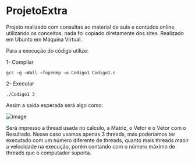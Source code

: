 # ProjetoExtra

Projeto realizado com consultas ao material de aula e contúdos online, utilizando os conceitos, nada foi copiado diretamente dos sites.
Realizado em Ubunto em Máquina Virtual.

Para a execução do código utilize:

1- Compilar
```
gcc −g −Wall −fopenmp −o Codigo1 Codigo1.c
```

2- Executar
```
./Codigo1 3
```

Assim a saída esperada será algo como:

![image](https://user-images.githubusercontent.com/79863867/145506126-1df53520-8373-411f-a811-e8868c0fe4f9.png)

Será impresso a thread usada no cálculo, a Matriz, o Vetor e o Vetor com o Resultado. Nesse caso usamos apenas 3 threads, mas poderíamos ter executado com um número diferente de threads, quanto mais threads maoir a velocidade na execução, porém contando com o número máximo de threads que o computador suporta.
